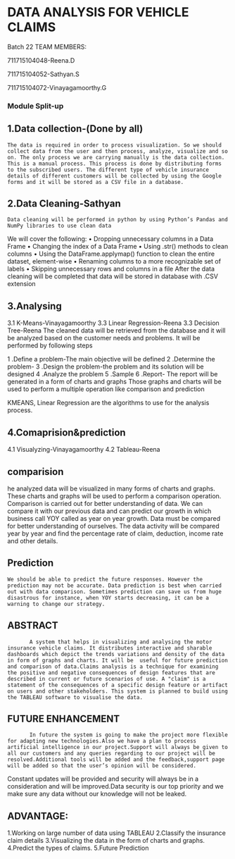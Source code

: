# DATA ANALYSIS FOR VEHICLE CLAIMS  

Batch 22
TEAM MEMBERS:

711715104048-Reena.D

711715104052-Sathyan.S

711715104072-Vinayagamoorthy.G

### Module Split-up

## 1.Data collection-(Done by all)
    The data is required in order to process visualization. So we should collect data from the user and then process, analyze, visualize and so on. The only process we are carrying manually is the data collection. This is a manual process. This process is done by distributing forms to the subscribed users. The different type of vehicle insurance details of different customers will be collected by using the Google forms and it will be stored as a CSV file in a database.
    
## 2.Data Cleaning-Sathyan
      
	Data cleaning will be performed in python by using Python’s Pandas and NumPy libraries to use clean data
We will cover the following:
•	Dropping unnecessary columns in a Data Frame
•	Changing the index of a Data Frame
•	Using .str() methods to clean columns
•	Using the DataFrame.applymap() function to clean the entire dataset, element-wise
•	Renaming columns to a more recognizable set of labels
•	Skipping unnecessary rows and columns in a  file
After the data cleaning will be completed that data will be stored in database with .CSV extension

## 3.Analysing
  3.1 K-Means-Vinayagamoorthy
  3.3 Linear Regression-Reena
  3.3 Decision Tree-Reena
  The cleaned data will be retrieved from the database and it will be analyzed based on the customer needs and problems. It will be performed by following steps
  
1 .Define a problem-The main objective will be defined
	2 .Determine the problem-
	3 .Design the problem-the problem and its solution will be designed
	4 .Analyze the problem
	5 .Sample
	6 .Report- The report will be generated in a form of charts and graphs
Those graphs and charts will be used to perform a multiple operation like comparison and prediction 

KMEANS, Linear Regression are the algorithms to use for the analysis process.

  
## 4.Comaprision&prediction
  4.1 Visualyzing-Vinayagamoorthy
  4.2 Tableau-Reena
  
## comparision
  he analyzed data will be visualized in many forms of charts and graphs. These charts and graphs will be used to perform a comparison operation. Comparison is carried out for better understanding of data. We can compare it with our previous data and can predict our growth in which business call YOY called as year on year growth. Data must be compared for better understanding of ourselves. The data activity will be compared year by year and find the percentage rate of claim, deduction, income rate and   other details.	
## Prediction
	We should be able to predict the future responses. However the prediction may not be accurate. Data prediction is best when carried out with data comparison. Sometimes prediction can save us from huge disastrous for instance, when YOY starts decreasing, it can be a warning to change our strategy.



## ABSTRACT
           A system that helps in visualizing and analysing the motor insurance vehicle claims. It distributes interactive and sharable dashboards which depict the trends variations and density of the data in form of graphs and charts. It will be  useful for future prediction and comparison of data.Claims analysis is a technique for examining the positive and negative consequences of design features that are described in current or future scenarios of use. A "claim" is a statement of the consequences of a specific design feature or artifact on users and other stakeholders. This system is planned to build using the TABLEAU software to visualise the data.
   
## FUTURE ENHANCEMENT
           In future the system is going to make the project more flexible for adapting new technologies.Also we have a plan to process artificial intelligence in our project.Support will always be given to all our customers and any queries regarding to our project will be resolved.Additional tools will be added and the feedback,support page will be added so that the user’s opinion will be considered.
Constant updates will be provided and security will always be in a consideration and will be improved.Data security is our top priority and we make sure any data without our knowledge will not be leaked.

## ADVANTAGE:

1.Working on large number of data using TABLEAU
2.Classify the insurance claim details
3.Visualizing the data in the form of charts and graphs.
4.Predict the types of claims.
5.Future Prediction
